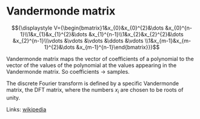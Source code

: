 # Vandermonde matrix

$${\displaystyle V={\begin{bmatrix}1&x_{0}&x_{0}^{2}&\dots &x_{0}^{n-1}\\1&x_{1}&x_{1}^{2}&\dots &x_{1}^{n-1}\\1&x_{2}&x_{2}^{2}&\dots &x_{2}^{n-1}\\\vdots &\vdots &\vdots &\ddots &\vdots \\1&x_{m-1}&x_{m-1}^{2}&\dots &x_{m-1}^{n-1}\end{bmatrix}}}$$

Vandermonde matrix maps the vector of coefficients of a polynomial to the vector of the values of the polynomial at the values appearing in the Vandermonde matrix. So coefficients -> samples.

The discrete Fourier transform is defined by a specific Vandermonde matrix, the DFT matrix, where the numbers $x_i$ are chosen to be roots of unity.

Links: [wikipedia](https://en.wikipedia.org/wiki/Vandermonde_matrix)
